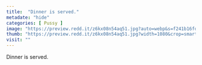 ```yaml
---
title:  "Dinner is served."
metadate: "hide"
categories: [ Pussy ]
image: "https://preview.redd.it/z6kx08n54aq51.jpg?auto=webp&s=f241b16fda3411443872e253689d0858b98ca27f"
thumb: "https://preview.redd.it/z6kx08n54aq51.jpg?width=1080&crop=smart&auto=webp&s=2c8efc94460ca707aa20012d58b493c9bd5d8a57"
visit: ""
---
```

Dinner is served.
